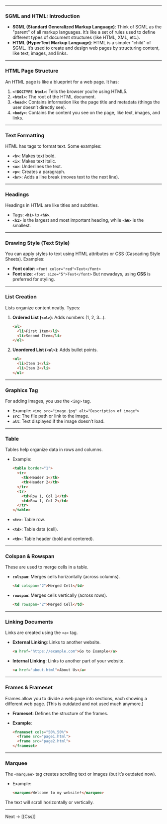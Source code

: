 
---

### **SGML and HTML: Introduction**

- **SGML (Standard Generalized Markup Language)**: Think of SGML as the "parent" of all markup languages. It’s like a set of rules used to define different types of document structures (like HTML, XML, etc.).
- **HTML (HyperText Markup Language)**: HTML is a simpler "child" of SGML. It’s used to create and design web pages by structuring content, like text, images, and links.

---

### **HTML Page Structure**

An HTML page is like a blueprint for a web page. It has:

1. **`<!DOCTYPE html>`**: Tells the browser you’re using HTML5.
2. **`<html>`**: The root of the HTML document.
3. **`<head>`**: Contains information like the page title and metadata (things the user doesn’t directly see).
4. **`<body>`**: Contains the content you see on the page, like text, images, and links.

---

### **Text Formatting**

HTML has tags to format text. Some examples:

- **`<b>`**: Makes text bold.
- **`<i>`**: Makes text italic.
- **`<u>`**: Underlines the text.
- **`<p>`**: Creates a paragraph.
- **`<br>`**: Adds a line break (moves text to the next line).

---

### **Headings**

Headings in HTML are like titles and subtitles.

- Tags: **`<h1>`** to **`<h6>`**.
- **`<h1>`** is the largest and most important heading, while **`<h6>`** is the smallest.

---

### **Drawing Style (Text Style)**

You can apply styles to text using HTML attributes or CSS (Cascading Style Sheets). Examples:

- **Font color**: `<font color="red">Text</font>`
- **Font size**: `<font size="5">Text</font>` But nowadays, using **CSS** is preferred for styling.

---

### **List Creation**

Lists organize content neatly. Types:

1. **Ordered List (`<ol>`)**: Adds numbers (1, 2, 3...).
    
    ```html
    <ol>
      <li>First Item</li>
      <li>Second Item</li>
    </ol>
    ```
    
2. **Unordered List (`<ul>`)**: Adds bullet points.
    
    ```html
    <ul>
      <li>Item 1</li>
      <li>Item 2</li>
    </ul>
    ```
    

---

### **Graphics Tag**

For adding images, you use the `<img>` tag.

- Example: `<img src="image.jpg" alt="Description of image">`
- **`src`**: The file path or link to the image.
- **`alt`**: Text displayed if the image doesn’t load.

---

### **Table**

Tables help organize data in rows and columns.

- Example:
    
    ```html
    <table border="1">
      <tr>
        <th>Header 1</th>
        <th>Header 2</th>
      </tr>
      <tr>
        <td>Row 1, Col 1</td>
        <td>Row 1, Col 2</td>
      </tr>
    </table>
    ```
    
- **`<tr>`**: Table row.
- **`<td>`**: Table data (cell).
- **`<th>`**: Table header (bold and centered).

---

### **Colspan & Rowspan**

These are used to merge cells in a table.

- **`colspan`**: Merges cells horizontally (across columns).
    
    ```html
    <td colspan="2">Merged Cell</td>
    ```
    
- **`rowspan`**: Merges cells vertically (across rows).
    
    ```html
    <td rowspan="2">Merged Cell</td>
    ```
    

---

### **Linking Documents**

Links are created using the `<a>` tag.

- **External Linking**: Links to another website.
    
    ```html
    <a href="https://example.com">Go to Example</a>
    ```
    
- **Internal Linking**: Links to another part of your website.
    
    ```html
    <a href="about.html">About Us</a>
    ```
    

---

### **Frames & Frameset**

Frames allow you to divide a web page into sections, each showing a different web page. (This is outdated and not used much anymore.)

- **Frameset**: Defines the structure of the frames.
- **Example**:
    
    ```html
    <frameset cols="50%,50%">
      <frame src="page1.html">
      <frame src="page2.html">
    </frameset>
    ```
    

---

### **Marquee**

The `<marquee>` tag creates scrolling text or images (but it’s outdated now).

- Example:
    
    ```html
    <marquee>Welcome to my website!</marquee>
    ```
    

The text will scroll horizontally or vertically.

---

Next -> [[Css]]